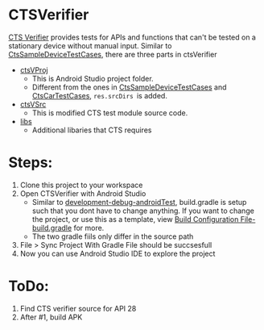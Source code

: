 # CTSVerifier
[CTS Verifier](https://source.android.com/compatibility/cts/verifier) provides tests for APIs and functions that can't be tested on a stationary device without manual input.
Similar to [CtsSampleDeviceTestCases](https://github.com/Alwin-Lin/development-debug-androidTest/tree/master/CtsSampleDeviceTestCases), there are three parts in ctsVerifier

* [ctsVProj](https://github.com/Alwin-Lin/development-debug-androidTest/tree/master/ctsVerifier/ctsVProj) 
    * This is Android Studio project folder.
    * Different from the ones in [CtsSampleDeviceTestCases](https://github.com/Alwin-Lin/development-debug-androidTest/tree/master/CtsSampleDeviceTestCases) and [CtsCarTestCases](https://github.com/Alwin-Lin/development-debug-androidTest/tree/master/CtsCarTestCases), ```res.srcDirs ```is added.
* [ctsVSrc](https://github.com/Alwin-Lin/development-debug-androidTest/tree/master/ctsVerifier/ctsVSrc)
    * This is modified CTS test module source code.
* [libs](https://github.com/Alwin-Lin/development-debug-androidTest/tree/master/CtsCarTestCase/libs)
    * Additional libaries that CTS requires 
# Steps: 
 1. Clone this project to your workspace
 2. Open CTSVerifier with Android Studio
    * Similar to [development-debug-androidTest](https://github.com/Alwin-Lin/development-debug-androidTest), build.gradle is setup such that you dont have to change anything. If you want to change the project, or use this as a template, view [Build Configuration File-build.gradle](https://github.com/Alwin-Lin/development-debug-androidTest) for more.
    * The two gradle fiils only differ in the source path
 3. File > Sync Project With Gradle File should be succsesfull
 4. Now you can use Android Studio IDE to explore the project
 
 # ToDo:
 1. Find CTS verifier source for API 28
 2. After #1, build APK
